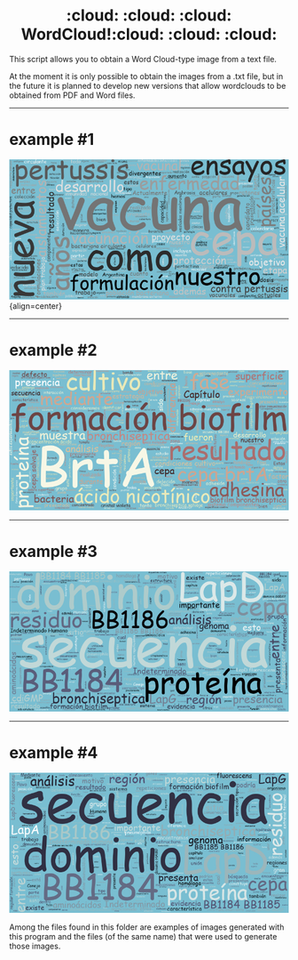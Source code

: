<h1 align='center'> :cloud: :cloud: :cloud: WordCloud!:cloud: :cloud: :cloud:</h1>
This script allows you to obtain a Word Cloud-type image from a text file.

At the moment it is only possible to obtain the images from a .txt file, but in the future it is planned to develop new versions that allow wordclouds to be obtained from PDF and Word files.

---
# example #1
![Image text](https://github.com/nicoambrosis/WordCloud/blob/main/Plan_corto.png){align=center}

---
# example #2
![Image text](https://github.com/nicoambrosis/WordCloud/blob/main/Cap3.png)

---
# example #3
![Image text](https://github.com/nicoambrosis/WordCloud/blob/main/Cap2.png)

---
# example #4
![Image text](https://github.com/nicoambrosis/WordCloud/blob/main/Introduccion.png)


Among the files found in this folder are examples of images generated with this program and the files (of the same name) that were used to generate those images.
